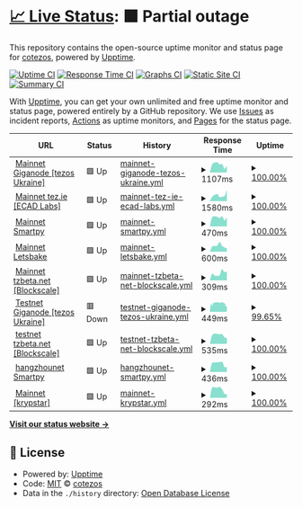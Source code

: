 # [📈 Live Status](https://cotezos.github.io/teznodes): <!--live status--> **🟧 Partial outage**

This repository contains the open-source uptime monitor and status page for [cotezos](https://cotezos.github.io/teznodes), powered by [Upptime](https://github.com/upptime/upptime).

[![Uptime CI](https://github.com/cotezos/teznodes/workflows/Uptime%20CI/badge.svg)](https://github.com/cotezos/teznodes/actions?query=workflow%3A%22Uptime+CI%22)
[![Response Time CI](https://github.com/cotezos/teznodes/workflows/Response%20Time%20CI/badge.svg)](https://github.com/cotezos/teznodes/actions?query=workflow%3A%22Response+Time+CI%22)
[![Graphs CI](https://github.com/cotezos/teznodes/workflows/Graphs%20CI/badge.svg)](https://github.com/cotezos/teznodes/actions?query=workflow%3A%22Graphs+CI%22)
[![Static Site CI](https://github.com/cotezos/teznodes/workflows/Static%20Site%20CI/badge.svg)](https://github.com/cotezos/teznodes/actions?query=workflow%3A%22Static+Site+CI%22)
[![Summary CI](https://github.com/cotezos/teznodes/workflows/Summary%20CI/badge.svg)](https://github.com/cotezos/teznodes/actions?query=workflow%3A%22Summary+CI%22)

With [Upptime](https://upptime.js.org), you can get your own unlimited and free uptime monitor and status page, powered entirely by a GitHub repository. We use [Issues](https://github.com/cotezos/teznodes/issues) as incident reports, [Actions](https://github.com/cotezos/teznodes/actions) as uptime monitors, and [Pages](https://cotezos.github.io/teznodes) for the status page.

<!--start: status pages-->
<!-- This summary is generated by Upptime (https://github.com/upptime/upptime) -->
<!-- Do not edit this manually, your changes will be overwritten -->
<!-- prettier-ignore -->
| URL | Status | History | Response Time | Uptime |
| --- | ------ | ------- | ------------- | ------ |
| <img alt="" src="https://favicons.githubusercontent.com/mainnet-tezos.giganode.io" height="13"> [Mainnet Giganode [tezos Ukraine]](https://mainnet-tezos.giganode.io/chains/main/blocks/head) | 🟩 Up | [mainnet-giganode-tezos-ukraine.yml](https://github.com/cotezos/teznodes/commits/HEAD/history/mainnet-giganode-tezos-ukraine.yml) | <details><summary><img alt="Response time graph" src="./graphs/mainnet-giganode-tezos-ukraine/response-time-week.png" height="20"> 1107ms</summary><br><a href="https://cotezos.github.io/teznodes/history/mainnet-giganode-tezos-ukraine"><img alt="Response time 1666" src="https://img.shields.io/endpoint?url=https%3A%2F%2Fraw.githubusercontent.com%2Fcotezos%2Fteznodes%2FHEAD%2Fapi%2Fmainnet-giganode-tezos-ukraine%2Fresponse-time.json"></a><br><a href="https://cotezos.github.io/teznodes/history/mainnet-giganode-tezos-ukraine"><img alt="24-hour response time 930" src="https://img.shields.io/endpoint?url=https%3A%2F%2Fraw.githubusercontent.com%2Fcotezos%2Fteznodes%2FHEAD%2Fapi%2Fmainnet-giganode-tezos-ukraine%2Fresponse-time-day.json"></a><br><a href="https://cotezos.github.io/teznodes/history/mainnet-giganode-tezos-ukraine"><img alt="7-day response time 1107" src="https://img.shields.io/endpoint?url=https%3A%2F%2Fraw.githubusercontent.com%2Fcotezos%2Fteznodes%2FHEAD%2Fapi%2Fmainnet-giganode-tezos-ukraine%2Fresponse-time-week.json"></a><br><a href="https://cotezos.github.io/teznodes/history/mainnet-giganode-tezos-ukraine"><img alt="30-day response time 1136" src="https://img.shields.io/endpoint?url=https%3A%2F%2Fraw.githubusercontent.com%2Fcotezos%2Fteznodes%2FHEAD%2Fapi%2Fmainnet-giganode-tezos-ukraine%2Fresponse-time-month.json"></a><br><a href="https://cotezos.github.io/teznodes/history/mainnet-giganode-tezos-ukraine"><img alt="1-year response time 1666" src="https://img.shields.io/endpoint?url=https%3A%2F%2Fraw.githubusercontent.com%2Fcotezos%2Fteznodes%2FHEAD%2Fapi%2Fmainnet-giganode-tezos-ukraine%2Fresponse-time-year.json"></a></details> | <details><summary><a href="https://cotezos.github.io/teznodes/history/mainnet-giganode-tezos-ukraine">100.00%</a></summary><a href="https://cotezos.github.io/teznodes/history/mainnet-giganode-tezos-ukraine"><img alt="All-time uptime 99.08%" src="https://img.shields.io/endpoint?url=https%3A%2F%2Fraw.githubusercontent.com%2Fcotezos%2Fteznodes%2FHEAD%2Fapi%2Fmainnet-giganode-tezos-ukraine%2Fuptime.json"></a><br><a href="https://cotezos.github.io/teznodes/history/mainnet-giganode-tezos-ukraine"><img alt="24-hour uptime 100.00%" src="https://img.shields.io/endpoint?url=https%3A%2F%2Fraw.githubusercontent.com%2Fcotezos%2Fteznodes%2FHEAD%2Fapi%2Fmainnet-giganode-tezos-ukraine%2Fuptime-day.json"></a><br><a href="https://cotezos.github.io/teznodes/history/mainnet-giganode-tezos-ukraine"><img alt="7-day uptime 100.00%" src="https://img.shields.io/endpoint?url=https%3A%2F%2Fraw.githubusercontent.com%2Fcotezos%2Fteznodes%2FHEAD%2Fapi%2Fmainnet-giganode-tezos-ukraine%2Fuptime-week.json"></a><br><a href="https://cotezos.github.io/teznodes/history/mainnet-giganode-tezos-ukraine"><img alt="30-day uptime 99.96%" src="https://img.shields.io/endpoint?url=https%3A%2F%2Fraw.githubusercontent.com%2Fcotezos%2Fteznodes%2FHEAD%2Fapi%2Fmainnet-giganode-tezos-ukraine%2Fuptime-month.json"></a><br><a href="https://cotezos.github.io/teznodes/history/mainnet-giganode-tezos-ukraine"><img alt="1-year uptime 99.08%" src="https://img.shields.io/endpoint?url=https%3A%2F%2Fraw.githubusercontent.com%2Fcotezos%2Fteznodes%2FHEAD%2Fapi%2Fmainnet-giganode-tezos-ukraine%2Fuptime-year.json"></a></details>
| <img alt="" src="https://favicons.githubusercontent.com/api.tez.ie" height="13"> [Mainnet tez.ie [ECAD Labs]](https://api.tez.ie/rpc/mainnet/chains/main/blocks/head) | 🟩 Up | [mainnet-tez-ie-ecad-labs.yml](https://github.com/cotezos/teznodes/commits/HEAD/history/mainnet-tez-ie-ecad-labs.yml) | <details><summary><img alt="Response time graph" src="./graphs/mainnet-tez-ie-ecad-labs/response-time-week.png" height="20"> 1580ms</summary><br><a href="https://cotezos.github.io/teznodes/history/mainnet-tez-ie-ecad-labs"><img alt="Response time 2286" src="https://img.shields.io/endpoint?url=https%3A%2F%2Fraw.githubusercontent.com%2Fcotezos%2Fteznodes%2FHEAD%2Fapi%2Fmainnet-tez-ie-ecad-labs%2Fresponse-time.json"></a><br><a href="https://cotezos.github.io/teznodes/history/mainnet-tez-ie-ecad-labs"><img alt="24-hour response time 2943" src="https://img.shields.io/endpoint?url=https%3A%2F%2Fraw.githubusercontent.com%2Fcotezos%2Fteznodes%2FHEAD%2Fapi%2Fmainnet-tez-ie-ecad-labs%2Fresponse-time-day.json"></a><br><a href="https://cotezos.github.io/teznodes/history/mainnet-tez-ie-ecad-labs"><img alt="7-day response time 1580" src="https://img.shields.io/endpoint?url=https%3A%2F%2Fraw.githubusercontent.com%2Fcotezos%2Fteznodes%2FHEAD%2Fapi%2Fmainnet-tez-ie-ecad-labs%2Fresponse-time-week.json"></a><br><a href="https://cotezos.github.io/teznodes/history/mainnet-tez-ie-ecad-labs"><img alt="30-day response time 1791" src="https://img.shields.io/endpoint?url=https%3A%2F%2Fraw.githubusercontent.com%2Fcotezos%2Fteznodes%2FHEAD%2Fapi%2Fmainnet-tez-ie-ecad-labs%2Fresponse-time-month.json"></a><br><a href="https://cotezos.github.io/teznodes/history/mainnet-tez-ie-ecad-labs"><img alt="1-year response time 2286" src="https://img.shields.io/endpoint?url=https%3A%2F%2Fraw.githubusercontent.com%2Fcotezos%2Fteznodes%2FHEAD%2Fapi%2Fmainnet-tez-ie-ecad-labs%2Fresponse-time-year.json"></a></details> | <details><summary><a href="https://cotezos.github.io/teznodes/history/mainnet-tez-ie-ecad-labs">100.00%</a></summary><a href="https://cotezos.github.io/teznodes/history/mainnet-tez-ie-ecad-labs"><img alt="All-time uptime 98.40%" src="https://img.shields.io/endpoint?url=https%3A%2F%2Fraw.githubusercontent.com%2Fcotezos%2Fteznodes%2FHEAD%2Fapi%2Fmainnet-tez-ie-ecad-labs%2Fuptime.json"></a><br><a href="https://cotezos.github.io/teznodes/history/mainnet-tez-ie-ecad-labs"><img alt="24-hour uptime 100.00%" src="https://img.shields.io/endpoint?url=https%3A%2F%2Fraw.githubusercontent.com%2Fcotezos%2Fteznodes%2FHEAD%2Fapi%2Fmainnet-tez-ie-ecad-labs%2Fuptime-day.json"></a><br><a href="https://cotezos.github.io/teznodes/history/mainnet-tez-ie-ecad-labs"><img alt="7-day uptime 100.00%" src="https://img.shields.io/endpoint?url=https%3A%2F%2Fraw.githubusercontent.com%2Fcotezos%2Fteznodes%2FHEAD%2Fapi%2Fmainnet-tez-ie-ecad-labs%2Fuptime-week.json"></a><br><a href="https://cotezos.github.io/teznodes/history/mainnet-tez-ie-ecad-labs"><img alt="30-day uptime 100.00%" src="https://img.shields.io/endpoint?url=https%3A%2F%2Fraw.githubusercontent.com%2Fcotezos%2Fteznodes%2FHEAD%2Fapi%2Fmainnet-tez-ie-ecad-labs%2Fuptime-month.json"></a><br><a href="https://cotezos.github.io/teznodes/history/mainnet-tez-ie-ecad-labs"><img alt="1-year uptime 98.40%" src="https://img.shields.io/endpoint?url=https%3A%2F%2Fraw.githubusercontent.com%2Fcotezos%2Fteznodes%2FHEAD%2Fapi%2Fmainnet-tez-ie-ecad-labs%2Fuptime-year.json"></a></details>
| <img alt="" src="https://favicons.githubusercontent.com/mainnet.smartpy.io" height="13"> [Mainnet Smartpy](https://mainnet.smartpy.io/chains/main/blocks/head/header) | 🟩 Up | [mainnet-smartpy.yml](https://github.com/cotezos/teznodes/commits/HEAD/history/mainnet-smartpy.yml) | <details><summary><img alt="Response time graph" src="./graphs/mainnet-smartpy/response-time-week.png" height="20"> 470ms</summary><br><a href="https://cotezos.github.io/teznodes/history/mainnet-smartpy"><img alt="Response time 747" src="https://img.shields.io/endpoint?url=https%3A%2F%2Fraw.githubusercontent.com%2Fcotezos%2Fteznodes%2FHEAD%2Fapi%2Fmainnet-smartpy%2Fresponse-time.json"></a><br><a href="https://cotezos.github.io/teznodes/history/mainnet-smartpy"><img alt="24-hour response time 465" src="https://img.shields.io/endpoint?url=https%3A%2F%2Fraw.githubusercontent.com%2Fcotezos%2Fteznodes%2FHEAD%2Fapi%2Fmainnet-smartpy%2Fresponse-time-day.json"></a><br><a href="https://cotezos.github.io/teznodes/history/mainnet-smartpy"><img alt="7-day response time 470" src="https://img.shields.io/endpoint?url=https%3A%2F%2Fraw.githubusercontent.com%2Fcotezos%2Fteznodes%2FHEAD%2Fapi%2Fmainnet-smartpy%2Fresponse-time-week.json"></a><br><a href="https://cotezos.github.io/teznodes/history/mainnet-smartpy"><img alt="30-day response time 964" src="https://img.shields.io/endpoint?url=https%3A%2F%2Fraw.githubusercontent.com%2Fcotezos%2Fteznodes%2FHEAD%2Fapi%2Fmainnet-smartpy%2Fresponse-time-month.json"></a><br><a href="https://cotezos.github.io/teznodes/history/mainnet-smartpy"><img alt="1-year response time 747" src="https://img.shields.io/endpoint?url=https%3A%2F%2Fraw.githubusercontent.com%2Fcotezos%2Fteznodes%2FHEAD%2Fapi%2Fmainnet-smartpy%2Fresponse-time-year.json"></a></details> | <details><summary><a href="https://cotezos.github.io/teznodes/history/mainnet-smartpy">100.00%</a></summary><a href="https://cotezos.github.io/teznodes/history/mainnet-smartpy"><img alt="All-time uptime 98.31%" src="https://img.shields.io/endpoint?url=https%3A%2F%2Fraw.githubusercontent.com%2Fcotezos%2Fteznodes%2FHEAD%2Fapi%2Fmainnet-smartpy%2Fuptime.json"></a><br><a href="https://cotezos.github.io/teznodes/history/mainnet-smartpy"><img alt="24-hour uptime 100.00%" src="https://img.shields.io/endpoint?url=https%3A%2F%2Fraw.githubusercontent.com%2Fcotezos%2Fteznodes%2FHEAD%2Fapi%2Fmainnet-smartpy%2Fuptime-day.json"></a><br><a href="https://cotezos.github.io/teznodes/history/mainnet-smartpy"><img alt="7-day uptime 100.00%" src="https://img.shields.io/endpoint?url=https%3A%2F%2Fraw.githubusercontent.com%2Fcotezos%2Fteznodes%2FHEAD%2Fapi%2Fmainnet-smartpy%2Fuptime-week.json"></a><br><a href="https://cotezos.github.io/teznodes/history/mainnet-smartpy"><img alt="30-day uptime 99.50%" src="https://img.shields.io/endpoint?url=https%3A%2F%2Fraw.githubusercontent.com%2Fcotezos%2Fteznodes%2FHEAD%2Fapi%2Fmainnet-smartpy%2Fuptime-month.json"></a><br><a href="https://cotezos.github.io/teznodes/history/mainnet-smartpy"><img alt="1-year uptime 98.31%" src="https://img.shields.io/endpoint?url=https%3A%2F%2Fraw.githubusercontent.com%2Fcotezos%2Fteznodes%2FHEAD%2Fapi%2Fmainnet-smartpy%2Fuptime-year.json"></a></details>
| <img alt="" src="https://favicons.githubusercontent.com/teznode.letzbake.com" height="13"> [Mainnet Letsbake](https://teznode.letzbake.com/chains/main/blocks/head/header) | 🟩 Up | [mainnet-letsbake.yml](https://github.com/cotezos/teznodes/commits/HEAD/history/mainnet-letsbake.yml) | <details><summary><img alt="Response time graph" src="./graphs/mainnet-letsbake/response-time-week.png" height="20"> 600ms</summary><br><a href="https://cotezos.github.io/teznodes/history/mainnet-letsbake"><img alt="Response time 800" src="https://img.shields.io/endpoint?url=https%3A%2F%2Fraw.githubusercontent.com%2Fcotezos%2Fteznodes%2FHEAD%2Fapi%2Fmainnet-letsbake%2Fresponse-time.json"></a><br><a href="https://cotezos.github.io/teznodes/history/mainnet-letsbake"><img alt="24-hour response time 342" src="https://img.shields.io/endpoint?url=https%3A%2F%2Fraw.githubusercontent.com%2Fcotezos%2Fteznodes%2FHEAD%2Fapi%2Fmainnet-letsbake%2Fresponse-time-day.json"></a><br><a href="https://cotezos.github.io/teznodes/history/mainnet-letsbake"><img alt="7-day response time 600" src="https://img.shields.io/endpoint?url=https%3A%2F%2Fraw.githubusercontent.com%2Fcotezos%2Fteznodes%2FHEAD%2Fapi%2Fmainnet-letsbake%2Fresponse-time-week.json"></a><br><a href="https://cotezos.github.io/teznodes/history/mainnet-letsbake"><img alt="30-day response time 661" src="https://img.shields.io/endpoint?url=https%3A%2F%2Fraw.githubusercontent.com%2Fcotezos%2Fteznodes%2FHEAD%2Fapi%2Fmainnet-letsbake%2Fresponse-time-month.json"></a><br><a href="https://cotezos.github.io/teznodes/history/mainnet-letsbake"><img alt="1-year response time 800" src="https://img.shields.io/endpoint?url=https%3A%2F%2Fraw.githubusercontent.com%2Fcotezos%2Fteznodes%2FHEAD%2Fapi%2Fmainnet-letsbake%2Fresponse-time-year.json"></a></details> | <details><summary><a href="https://cotezos.github.io/teznodes/history/mainnet-letsbake">100.00%</a></summary><a href="https://cotezos.github.io/teznodes/history/mainnet-letsbake"><img alt="All-time uptime 99.69%" src="https://img.shields.io/endpoint?url=https%3A%2F%2Fraw.githubusercontent.com%2Fcotezos%2Fteznodes%2FHEAD%2Fapi%2Fmainnet-letsbake%2Fuptime.json"></a><br><a href="https://cotezos.github.io/teznodes/history/mainnet-letsbake"><img alt="24-hour uptime 100.00%" src="https://img.shields.io/endpoint?url=https%3A%2F%2Fraw.githubusercontent.com%2Fcotezos%2Fteznodes%2FHEAD%2Fapi%2Fmainnet-letsbake%2Fuptime-day.json"></a><br><a href="https://cotezos.github.io/teznodes/history/mainnet-letsbake"><img alt="7-day uptime 100.00%" src="https://img.shields.io/endpoint?url=https%3A%2F%2Fraw.githubusercontent.com%2Fcotezos%2Fteznodes%2FHEAD%2Fapi%2Fmainnet-letsbake%2Fuptime-week.json"></a><br><a href="https://cotezos.github.io/teznodes/history/mainnet-letsbake"><img alt="30-day uptime 99.95%" src="https://img.shields.io/endpoint?url=https%3A%2F%2Fraw.githubusercontent.com%2Fcotezos%2Fteznodes%2FHEAD%2Fapi%2Fmainnet-letsbake%2Fuptime-month.json"></a><br><a href="https://cotezos.github.io/teznodes/history/mainnet-letsbake"><img alt="1-year uptime 99.69%" src="https://img.shields.io/endpoint?url=https%3A%2F%2Fraw.githubusercontent.com%2Fcotezos%2Fteznodes%2FHEAD%2Fapi%2Fmainnet-letsbake%2Fuptime-year.json"></a></details>
| <img alt="" src="https://favicons.githubusercontent.com/rpc.tzbeta.net" height="13"> [Mainnet tzbeta.net [Blockscale]](https://rpc.tzbeta.net/chains/main/blocks/head/header) | 🟩 Up | [mainnet-tzbeta-net-blockscale.yml](https://github.com/cotezos/teznodes/commits/HEAD/history/mainnet-tzbeta-net-blockscale.yml) | <details><summary><img alt="Response time graph" src="./graphs/mainnet-tzbeta-net-blockscale/response-time-week.png" height="20"> 309ms</summary><br><a href="https://cotezos.github.io/teznodes/history/mainnet-tzbeta-net-blockscale"><img alt="Response time 432" src="https://img.shields.io/endpoint?url=https%3A%2F%2Fraw.githubusercontent.com%2Fcotezos%2Fteznodes%2FHEAD%2Fapi%2Fmainnet-tzbeta-net-blockscale%2Fresponse-time.json"></a><br><a href="https://cotezos.github.io/teznodes/history/mainnet-tzbeta-net-blockscale"><img alt="24-hour response time 390" src="https://img.shields.io/endpoint?url=https%3A%2F%2Fraw.githubusercontent.com%2Fcotezos%2Fteznodes%2FHEAD%2Fapi%2Fmainnet-tzbeta-net-blockscale%2Fresponse-time-day.json"></a><br><a href="https://cotezos.github.io/teznodes/history/mainnet-tzbeta-net-blockscale"><img alt="7-day response time 309" src="https://img.shields.io/endpoint?url=https%3A%2F%2Fraw.githubusercontent.com%2Fcotezos%2Fteznodes%2FHEAD%2Fapi%2Fmainnet-tzbeta-net-blockscale%2Fresponse-time-week.json"></a><br><a href="https://cotezos.github.io/teznodes/history/mainnet-tzbeta-net-blockscale"><img alt="30-day response time 289" src="https://img.shields.io/endpoint?url=https%3A%2F%2Fraw.githubusercontent.com%2Fcotezos%2Fteznodes%2FHEAD%2Fapi%2Fmainnet-tzbeta-net-blockscale%2Fresponse-time-month.json"></a><br><a href="https://cotezos.github.io/teznodes/history/mainnet-tzbeta-net-blockscale"><img alt="1-year response time 432" src="https://img.shields.io/endpoint?url=https%3A%2F%2Fraw.githubusercontent.com%2Fcotezos%2Fteznodes%2FHEAD%2Fapi%2Fmainnet-tzbeta-net-blockscale%2Fresponse-time-year.json"></a></details> | <details><summary><a href="https://cotezos.github.io/teznodes/history/mainnet-tzbeta-net-blockscale">100.00%</a></summary><a href="https://cotezos.github.io/teznodes/history/mainnet-tzbeta-net-blockscale"><img alt="All-time uptime 99.96%" src="https://img.shields.io/endpoint?url=https%3A%2F%2Fraw.githubusercontent.com%2Fcotezos%2Fteznodes%2FHEAD%2Fapi%2Fmainnet-tzbeta-net-blockscale%2Fuptime.json"></a><br><a href="https://cotezos.github.io/teznodes/history/mainnet-tzbeta-net-blockscale"><img alt="24-hour uptime 100.00%" src="https://img.shields.io/endpoint?url=https%3A%2F%2Fraw.githubusercontent.com%2Fcotezos%2Fteznodes%2FHEAD%2Fapi%2Fmainnet-tzbeta-net-blockscale%2Fuptime-day.json"></a><br><a href="https://cotezos.github.io/teznodes/history/mainnet-tzbeta-net-blockscale"><img alt="7-day uptime 100.00%" src="https://img.shields.io/endpoint?url=https%3A%2F%2Fraw.githubusercontent.com%2Fcotezos%2Fteznodes%2FHEAD%2Fapi%2Fmainnet-tzbeta-net-blockscale%2Fuptime-week.json"></a><br><a href="https://cotezos.github.io/teznodes/history/mainnet-tzbeta-net-blockscale"><img alt="30-day uptime 100.00%" src="https://img.shields.io/endpoint?url=https%3A%2F%2Fraw.githubusercontent.com%2Fcotezos%2Fteznodes%2FHEAD%2Fapi%2Fmainnet-tzbeta-net-blockscale%2Fuptime-month.json"></a><br><a href="https://cotezos.github.io/teznodes/history/mainnet-tzbeta-net-blockscale"><img alt="1-year uptime 99.96%" src="https://img.shields.io/endpoint?url=https%3A%2F%2Fraw.githubusercontent.com%2Fcotezos%2Fteznodes%2FHEAD%2Fapi%2Fmainnet-tzbeta-net-blockscale%2Fuptime-year.json"></a></details>
| <img alt="" src="https://favicons.githubusercontent.com/testnet-tezos.giganode.io" height="13"> [Testnet Giganode [tezos Ukraine]](https://testnet-tezos.giganode.io/chains/main/blocks/head/header) | 🟥 Down | [testnet-giganode-tezos-ukraine.yml](https://github.com/cotezos/teznodes/commits/HEAD/history/testnet-giganode-tezos-ukraine.yml) | <details><summary><img alt="Response time graph" src="./graphs/testnet-giganode-tezos-ukraine/response-time-week.png" height="20"> 449ms</summary><br><a href="https://cotezos.github.io/teznodes/history/testnet-giganode-tezos-ukraine"><img alt="Response time 427" src="https://img.shields.io/endpoint?url=https%3A%2F%2Fraw.githubusercontent.com%2Fcotezos%2Fteznodes%2FHEAD%2Fapi%2Ftestnet-giganode-tezos-ukraine%2Fresponse-time.json"></a><br><a href="https://cotezos.github.io/teznodes/history/testnet-giganode-tezos-ukraine"><img alt="24-hour response time 409" src="https://img.shields.io/endpoint?url=https%3A%2F%2Fraw.githubusercontent.com%2Fcotezos%2Fteznodes%2FHEAD%2Fapi%2Ftestnet-giganode-tezos-ukraine%2Fresponse-time-day.json"></a><br><a href="https://cotezos.github.io/teznodes/history/testnet-giganode-tezos-ukraine"><img alt="7-day response time 449" src="https://img.shields.io/endpoint?url=https%3A%2F%2Fraw.githubusercontent.com%2Fcotezos%2Fteznodes%2FHEAD%2Fapi%2Ftestnet-giganode-tezos-ukraine%2Fresponse-time-week.json"></a><br><a href="https://cotezos.github.io/teznodes/history/testnet-giganode-tezos-ukraine"><img alt="30-day response time 444" src="https://img.shields.io/endpoint?url=https%3A%2F%2Fraw.githubusercontent.com%2Fcotezos%2Fteznodes%2FHEAD%2Fapi%2Ftestnet-giganode-tezos-ukraine%2Fresponse-time-month.json"></a><br><a href="https://cotezos.github.io/teznodes/history/testnet-giganode-tezos-ukraine"><img alt="1-year response time 427" src="https://img.shields.io/endpoint?url=https%3A%2F%2Fraw.githubusercontent.com%2Fcotezos%2Fteznodes%2FHEAD%2Fapi%2Ftestnet-giganode-tezos-ukraine%2Fresponse-time-year.json"></a></details> | <details><summary><a href="https://cotezos.github.io/teznodes/history/testnet-giganode-tezos-ukraine">99.65%</a></summary><a href="https://cotezos.github.io/teznodes/history/testnet-giganode-tezos-ukraine"><img alt="All-time uptime 95.77%" src="https://img.shields.io/endpoint?url=https%3A%2F%2Fraw.githubusercontent.com%2Fcotezos%2Fteznodes%2FHEAD%2Fapi%2Ftestnet-giganode-tezos-ukraine%2Fuptime.json"></a><br><a href="https://cotezos.github.io/teznodes/history/testnet-giganode-tezos-ukraine"><img alt="24-hour uptime 99.98%" src="https://img.shields.io/endpoint?url=https%3A%2F%2Fraw.githubusercontent.com%2Fcotezos%2Fteznodes%2FHEAD%2Fapi%2Ftestnet-giganode-tezos-ukraine%2Fuptime-day.json"></a><br><a href="https://cotezos.github.io/teznodes/history/testnet-giganode-tezos-ukraine"><img alt="7-day uptime 99.65%" src="https://img.shields.io/endpoint?url=https%3A%2F%2Fraw.githubusercontent.com%2Fcotezos%2Fteznodes%2FHEAD%2Fapi%2Ftestnet-giganode-tezos-ukraine%2Fuptime-week.json"></a><br><a href="https://cotezos.github.io/teznodes/history/testnet-giganode-tezos-ukraine"><img alt="30-day uptime 99.65%" src="https://img.shields.io/endpoint?url=https%3A%2F%2Fraw.githubusercontent.com%2Fcotezos%2Fteznodes%2FHEAD%2Fapi%2Ftestnet-giganode-tezos-ukraine%2Fuptime-month.json"></a><br><a href="https://cotezos.github.io/teznodes/history/testnet-giganode-tezos-ukraine"><img alt="1-year uptime 95.77%" src="https://img.shields.io/endpoint?url=https%3A%2F%2Fraw.githubusercontent.com%2Fcotezos%2Fteznodes%2FHEAD%2Fapi%2Ftestnet-giganode-tezos-ukraine%2Fuptime-year.json"></a></details>
| <img alt="" src="https://favicons.githubusercontent.com/rpczero.tzbeta.net" height="13"> [testnet tzbeta.net [Blockscale]](https://rpczero.tzbeta.net/chains/main/blocks/head/header) | 🟩 Up | [testnet-tzbeta-net-blockscale.yml](https://github.com/cotezos/teznodes/commits/HEAD/history/testnet-tzbeta-net-blockscale.yml) | <details><summary><img alt="Response time graph" src="./graphs/testnet-tzbeta-net-blockscale/response-time-week.png" height="20"> 535ms</summary><br><a href="https://cotezos.github.io/teznodes/history/testnet-tzbeta-net-blockscale"><img alt="Response time 1960" src="https://img.shields.io/endpoint?url=https%3A%2F%2Fraw.githubusercontent.com%2Fcotezos%2Fteznodes%2FHEAD%2Fapi%2Ftestnet-tzbeta-net-blockscale%2Fresponse-time.json"></a><br><a href="https://cotezos.github.io/teznodes/history/testnet-tzbeta-net-blockscale"><img alt="24-hour response time 355" src="https://img.shields.io/endpoint?url=https%3A%2F%2Fraw.githubusercontent.com%2Fcotezos%2Fteznodes%2FHEAD%2Fapi%2Ftestnet-tzbeta-net-blockscale%2Fresponse-time-day.json"></a><br><a href="https://cotezos.github.io/teznodes/history/testnet-tzbeta-net-blockscale"><img alt="7-day response time 535" src="https://img.shields.io/endpoint?url=https%3A%2F%2Fraw.githubusercontent.com%2Fcotezos%2Fteznodes%2FHEAD%2Fapi%2Ftestnet-tzbeta-net-blockscale%2Fresponse-time-week.json"></a><br><a href="https://cotezos.github.io/teznodes/history/testnet-tzbeta-net-blockscale"><img alt="30-day response time 545" src="https://img.shields.io/endpoint?url=https%3A%2F%2Fraw.githubusercontent.com%2Fcotezos%2Fteznodes%2FHEAD%2Fapi%2Ftestnet-tzbeta-net-blockscale%2Fresponse-time-month.json"></a><br><a href="https://cotezos.github.io/teznodes/history/testnet-tzbeta-net-blockscale"><img alt="1-year response time 1960" src="https://img.shields.io/endpoint?url=https%3A%2F%2Fraw.githubusercontent.com%2Fcotezos%2Fteznodes%2FHEAD%2Fapi%2Ftestnet-tzbeta-net-blockscale%2Fresponse-time-year.json"></a></details> | <details><summary><a href="https://cotezos.github.io/teznodes/history/testnet-tzbeta-net-blockscale">100.00%</a></summary><a href="https://cotezos.github.io/teznodes/history/testnet-tzbeta-net-blockscale"><img alt="All-time uptime 96.35%" src="https://img.shields.io/endpoint?url=https%3A%2F%2Fraw.githubusercontent.com%2Fcotezos%2Fteznodes%2FHEAD%2Fapi%2Ftestnet-tzbeta-net-blockscale%2Fuptime.json"></a><br><a href="https://cotezos.github.io/teznodes/history/testnet-tzbeta-net-blockscale"><img alt="24-hour uptime 100.00%" src="https://img.shields.io/endpoint?url=https%3A%2F%2Fraw.githubusercontent.com%2Fcotezos%2Fteznodes%2FHEAD%2Fapi%2Ftestnet-tzbeta-net-blockscale%2Fuptime-day.json"></a><br><a href="https://cotezos.github.io/teznodes/history/testnet-tzbeta-net-blockscale"><img alt="7-day uptime 100.00%" src="https://img.shields.io/endpoint?url=https%3A%2F%2Fraw.githubusercontent.com%2Fcotezos%2Fteznodes%2FHEAD%2Fapi%2Ftestnet-tzbeta-net-blockscale%2Fuptime-week.json"></a><br><a href="https://cotezos.github.io/teznodes/history/testnet-tzbeta-net-blockscale"><img alt="30-day uptime 100.00%" src="https://img.shields.io/endpoint?url=https%3A%2F%2Fraw.githubusercontent.com%2Fcotezos%2Fteznodes%2FHEAD%2Fapi%2Ftestnet-tzbeta-net-blockscale%2Fuptime-month.json"></a><br><a href="https://cotezos.github.io/teznodes/history/testnet-tzbeta-net-blockscale"><img alt="1-year uptime 96.35%" src="https://img.shields.io/endpoint?url=https%3A%2F%2Fraw.githubusercontent.com%2Fcotezos%2Fteznodes%2FHEAD%2Fapi%2Ftestnet-tzbeta-net-blockscale%2Fuptime-year.json"></a></details>
| <img alt="" src="https://favicons.githubusercontent.com/hangzhounet.smartpy.io" height="13"> [hangzhounet Smartpy](https://hangzhounet.smartpy.io/chains/main/blocks/head/header) | 🟩 Up | [hangzhounet-smartpy.yml](https://github.com/cotezos/teznodes/commits/HEAD/history/hangzhounet-smartpy.yml) | <details><summary><img alt="Response time graph" src="./graphs/hangzhounet-smartpy/response-time-week.png" height="20"> 436ms</summary><br><a href="https://cotezos.github.io/teznodes/history/hangzhounet-smartpy"><img alt="Response time 1131" src="https://img.shields.io/endpoint?url=https%3A%2F%2Fraw.githubusercontent.com%2Fcotezos%2Fteznodes%2FHEAD%2Fapi%2Fhangzhounet-smartpy%2Fresponse-time.json"></a><br><a href="https://cotezos.github.io/teznodes/history/hangzhounet-smartpy"><img alt="24-hour response time 253" src="https://img.shields.io/endpoint?url=https%3A%2F%2Fraw.githubusercontent.com%2Fcotezos%2Fteznodes%2FHEAD%2Fapi%2Fhangzhounet-smartpy%2Fresponse-time-day.json"></a><br><a href="https://cotezos.github.io/teznodes/history/hangzhounet-smartpy"><img alt="7-day response time 436" src="https://img.shields.io/endpoint?url=https%3A%2F%2Fraw.githubusercontent.com%2Fcotezos%2Fteznodes%2FHEAD%2Fapi%2Fhangzhounet-smartpy%2Fresponse-time-week.json"></a><br><a href="https://cotezos.github.io/teznodes/history/hangzhounet-smartpy"><img alt="30-day response time 431" src="https://img.shields.io/endpoint?url=https%3A%2F%2Fraw.githubusercontent.com%2Fcotezos%2Fteznodes%2FHEAD%2Fapi%2Fhangzhounet-smartpy%2Fresponse-time-month.json"></a><br><a href="https://cotezos.github.io/teznodes/history/hangzhounet-smartpy"><img alt="1-year response time 1131" src="https://img.shields.io/endpoint?url=https%3A%2F%2Fraw.githubusercontent.com%2Fcotezos%2Fteznodes%2FHEAD%2Fapi%2Fhangzhounet-smartpy%2Fresponse-time-year.json"></a></details> | <details><summary><a href="https://cotezos.github.io/teznodes/history/hangzhounet-smartpy">100.00%</a></summary><a href="https://cotezos.github.io/teznodes/history/hangzhounet-smartpy"><img alt="All-time uptime 99.68%" src="https://img.shields.io/endpoint?url=https%3A%2F%2Fraw.githubusercontent.com%2Fcotezos%2Fteznodes%2FHEAD%2Fapi%2Fhangzhounet-smartpy%2Fuptime.json"></a><br><a href="https://cotezos.github.io/teznodes/history/hangzhounet-smartpy"><img alt="24-hour uptime 100.00%" src="https://img.shields.io/endpoint?url=https%3A%2F%2Fraw.githubusercontent.com%2Fcotezos%2Fteznodes%2FHEAD%2Fapi%2Fhangzhounet-smartpy%2Fuptime-day.json"></a><br><a href="https://cotezos.github.io/teznodes/history/hangzhounet-smartpy"><img alt="7-day uptime 100.00%" src="https://img.shields.io/endpoint?url=https%3A%2F%2Fraw.githubusercontent.com%2Fcotezos%2Fteznodes%2FHEAD%2Fapi%2Fhangzhounet-smartpy%2Fuptime-week.json"></a><br><a href="https://cotezos.github.io/teznodes/history/hangzhounet-smartpy"><img alt="30-day uptime 100.00%" src="https://img.shields.io/endpoint?url=https%3A%2F%2Fraw.githubusercontent.com%2Fcotezos%2Fteznodes%2FHEAD%2Fapi%2Fhangzhounet-smartpy%2Fuptime-month.json"></a><br><a href="https://cotezos.github.io/teznodes/history/hangzhounet-smartpy"><img alt="1-year uptime 99.68%" src="https://img.shields.io/endpoint?url=https%3A%2F%2Fraw.githubusercontent.com%2Fcotezos%2Fteznodes%2FHEAD%2Fapi%2Fhangzhounet-smartpy%2Fuptime-year.json"></a></details>
| <img alt="" src="https://favicons.githubusercontent.com/tezos-node.kryptstar.com" height="13"> [Mainnet [krypstar]](https://tezos-node.kryptstar.com/chains/main/blocks/head/header) | 🟩 Up | [mainnet-krypstar.yml](https://github.com/cotezos/teznodes/commits/HEAD/history/mainnet-krypstar.yml) | <details><summary><img alt="Response time graph" src="./graphs/mainnet-krypstar/response-time-week.png" height="20"> 292ms</summary><br><a href="https://cotezos.github.io/teznodes/history/mainnet-krypstar"><img alt="Response time 1006" src="https://img.shields.io/endpoint?url=https%3A%2F%2Fraw.githubusercontent.com%2Fcotezos%2Fteznodes%2FHEAD%2Fapi%2Fmainnet-krypstar%2Fresponse-time.json"></a><br><a href="https://cotezos.github.io/teznodes/history/mainnet-krypstar"><img alt="24-hour response time 124" src="https://img.shields.io/endpoint?url=https%3A%2F%2Fraw.githubusercontent.com%2Fcotezos%2Fteznodes%2FHEAD%2Fapi%2Fmainnet-krypstar%2Fresponse-time-day.json"></a><br><a href="https://cotezos.github.io/teznodes/history/mainnet-krypstar"><img alt="7-day response time 292" src="https://img.shields.io/endpoint?url=https%3A%2F%2Fraw.githubusercontent.com%2Fcotezos%2Fteznodes%2FHEAD%2Fapi%2Fmainnet-krypstar%2Fresponse-time-week.json"></a><br><a href="https://cotezos.github.io/teznodes/history/mainnet-krypstar"><img alt="30-day response time 285" src="https://img.shields.io/endpoint?url=https%3A%2F%2Fraw.githubusercontent.com%2Fcotezos%2Fteznodes%2FHEAD%2Fapi%2Fmainnet-krypstar%2Fresponse-time-month.json"></a><br><a href="https://cotezos.github.io/teznodes/history/mainnet-krypstar"><img alt="1-year response time 1006" src="https://img.shields.io/endpoint?url=https%3A%2F%2Fraw.githubusercontent.com%2Fcotezos%2Fteznodes%2FHEAD%2Fapi%2Fmainnet-krypstar%2Fresponse-time-year.json"></a></details> | <details><summary><a href="https://cotezos.github.io/teznodes/history/mainnet-krypstar">100.00%</a></summary><a href="https://cotezos.github.io/teznodes/history/mainnet-krypstar"><img alt="All-time uptime 96.56%" src="https://img.shields.io/endpoint?url=https%3A%2F%2Fraw.githubusercontent.com%2Fcotezos%2Fteznodes%2FHEAD%2Fapi%2Fmainnet-krypstar%2Fuptime.json"></a><br><a href="https://cotezos.github.io/teznodes/history/mainnet-krypstar"><img alt="24-hour uptime 100.00%" src="https://img.shields.io/endpoint?url=https%3A%2F%2Fraw.githubusercontent.com%2Fcotezos%2Fteznodes%2FHEAD%2Fapi%2Fmainnet-krypstar%2Fuptime-day.json"></a><br><a href="https://cotezos.github.io/teznodes/history/mainnet-krypstar"><img alt="7-day uptime 100.00%" src="https://img.shields.io/endpoint?url=https%3A%2F%2Fraw.githubusercontent.com%2Fcotezos%2Fteznodes%2FHEAD%2Fapi%2Fmainnet-krypstar%2Fuptime-week.json"></a><br><a href="https://cotezos.github.io/teznodes/history/mainnet-krypstar"><img alt="30-day uptime 99.96%" src="https://img.shields.io/endpoint?url=https%3A%2F%2Fraw.githubusercontent.com%2Fcotezos%2Fteznodes%2FHEAD%2Fapi%2Fmainnet-krypstar%2Fuptime-month.json"></a><br><a href="https://cotezos.github.io/teznodes/history/mainnet-krypstar"><img alt="1-year uptime 96.56%" src="https://img.shields.io/endpoint?url=https%3A%2F%2Fraw.githubusercontent.com%2Fcotezos%2Fteznodes%2FHEAD%2Fapi%2Fmainnet-krypstar%2Fuptime-year.json"></a></details>

<!--end: status pages-->

[**Visit our status website →**](https://cotezos.github.io/teznodes)

## 📄 License

- Powered by: [Upptime](https://github.com/upptime/upptime)
- Code: [MIT](./LICENSE) © [cotezos](https://cotezos.github.io/teznodes)
- Data in the `./history` directory: [Open Database License](https://opendatacommons.org/licenses/odbl/1-0/)
